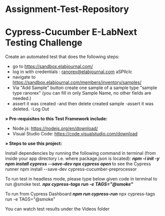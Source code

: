 # Assignment-Test-Repository
<h1>Cypress-Cucumber E-LabNext Testing Challenge</h1>

Create an automated test that does the following steps:
- go to https://sandbox.elabjournal.com/
- log in with credentials : ranorex@elabjournal.com aSPIlcIc
- navigate to https://sandbox.elabjournal.com/members/inventory/samples/
- Via "Add Sample" button create one sample of a sample type "sample type ranorex"
(you can fill in only Sample Name, no other fields are needed.)
- assert it was created
-and then delete created sample
-assert it was deleted.
-Log Out

<B>» Pre-requisites to this Test Framework include:</B>

- Node.js: https://nodejs.org/en/download/
- Visual Studio Code: https://code.visualstudio.com/download


<B>» Steps to use this project:</B>

Install dependencies by running the following command in terminal (from inside your app directory i.e. where package.json is located): 
<I><B>npm -i init -y </I></B>
<I><B>npm install cypress --save-dev </I></B>
<I><B>npx cypress open </I></B> to see the Cypress runner
</I></B> npm install --save-dev cypress-cucumber-preprocessor </I></B> 

To run test in headless mode, please type below given code in terminal to run @smoke test.
<I><B>npx cypress-tags run -e TAGS="@smoke" </I></B>

To run from Cypress Dashboard
<I><B>npm run cypress-run</I></B>
npx cypress-tags run -e TAGS="@smoke"

You can watch test results under the Videos folder